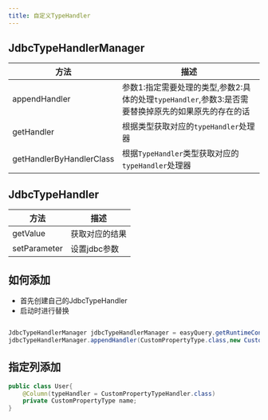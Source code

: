 ```yaml
---
title: 自定义TypeHandler
---
```


## JdbcTypeHandlerManager
方法  | 描述  
--- | --- 
appendHandler |  参数1:指定需要处理的类型,参数2:具体的处理`typeHandler`,参数3:是否需要替换掉原先的如果原先的存在的话
getHandler |  根据类型获取对应的`typeHandler`处理器
getHandlerByHandlerClass |  根据`TypeHandler`类型获取对应的`typeHandler`处理器



## JdbcTypeHandler
方法  | 描述  
--- | --- 
getValue |  获取对应的结果
setParameter |  设置jdbc参数


## 如何添加

- 首先创建自己的JdbcTypeHandler
- 启动时进行替换
```java

JdbcTypeHandlerManager jdbcTypeHandlerManager = easyQuery.getRuntimeContext().getJdbcTypeHandlerManager();
jdbcTypeHandlerManager.appendHandler(CustomPropertyType.class,new CustomPropertyTypeHandler(),true);
```

## 指定列添加
```java
public class User{
    @Column(typeHandler = CustomPropertyTypeHandler.class)
    private CustomPropertyType name;
}
```